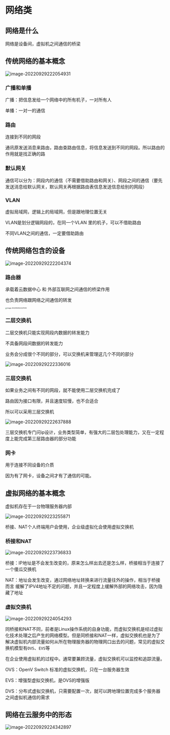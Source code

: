 # 网络类

## 网络是什么

网络是设备间，虚拟机之间通信的桥梁



## 传统网络的基本概念

![image-20220929222054931](picture/image-20220929222054931.png)

### 广播和单播

广播：把信息发给一个网络中的所有机子，一对所有人

单播：一对一的通信



### 路由

连接到不同的网段

通讯原发送消息来路由，路由查路由信息，将信息发送到不同的网段。所以路由的作用就是找正确的路



### 默认网关

通信可以分为：网段内的通信（不需要借助路由和网关）、网段之间的通信（要先发送消息给默认网关，默认网关再根据路由表信息发送信息给别的网段）



### VLAN

虚拟局域网，逻辑上的局域网，但是跟地理位置无关

VLAN是划分逻辑网段的，在同一个VLAN 里的机子，可以不借助路由

不同VLAN之间的通信，一定要借助路由



## 传统网络包含的设备

![image-20220929222204374](picture/image-20220929222204374.png)

### 路由器

承载着云数据中心 和 外部互联网之间通信的桥梁作用

也负责网络跟网络之间通信的转发

<img src="picture/image-20220929222221545.png" alt="image-20220929222221545" style="zoom: 33%;" />

### 二层交换机

二层交换机只能实现网段内数据的转发能力

不具备网段间数据的转发能力

业务会分成很个不同的部分，可以交换机来管理这几个不同的部分

![image-20220929222336016](picture/image-20220929222336016.png)





### 三层交换机

如果业务之间有不同的网段，就不能使用二层交换机完成了

路由因为接口有限，并且速度较慢，也不合适合

所以可以采用三层交换机

![image-20220929222637888](picture/image-20220929222637888.png)

三层交换机专门问ip设计，业务类型简单，有强大的二层包处理能力，又在一定程度上能完成第三层路由器的部分功能



### 网卡

用于连接不同设备的介质

因为有了网卡，设备之间才有了通信的可能。



## 虚拟网络的基本概念

虚拟机存在于一台物理服务器内部

![image-20220929223255871](picture/image-20220929223255871.png)



桥接、NAT个人终端用户会使用，企业级虚拟化会使用虚拟交换机



### 桥接和NAT

![image-20220929223736833](picture/image-20220929223736833.png)

桥接：IP地址是不会发生改变的，原来怎么样出去还是怎么样，桥接相当于连接了一个傻瓜交换机



NAT：地址会发生改变，通过网络地址转换来进行流量往外的操作，相当于桥接而言 缓解了IPV4地址不足的问题，并且一定程度上缓解外部的网络攻击，因为隐藏了地址



### 虚拟交换机

![image-20220929224054293](picture/image-20220929224054293.png)

同桥接和NAT不同，前者是Linux操作系统的自身功能，而虚拟交换机是经过虚拟化技术处理之后产生的网络模型。但是同桥接和NAT一样，虚拟交换机也是为了解决虚拟机内部流量如何从所在物理服务器的物理网口出去的问题，常见的虚拟交换机模型有`OVS`、`EVS`等

在企业使用虚拟机的过程中。通常要兼顾流量，虚拟交换机可以监控和追踪流量。

OVS：OpenV Switch 标准的虚拟交换机，只在一台服务器生效

EVS：增强型虚拟交换机，是OVS的增强版

DVS：分布式虚拟交换机，只需要配置一次，就可以跨地理位置完成多个服务器之间虚拟机通信的需求



## 网络在云服务中的形态

![image-20220929224342897](picture/image-20220929224342897.png)